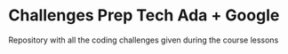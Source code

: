 # Challenges Prep Tech Ada + Google

Repository with all the coding challenges given during the course lessons